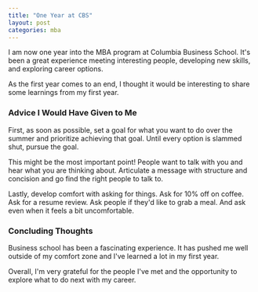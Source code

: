 ```yaml
---
title: "One Year at CBS"
layout: post
categories: mba
---
```


I am now one year into the MBA program at Columbia Business School. It's been a great experience meeting interesting people, developing new skills, and exploring career options.

As the first year comes to an end, I thought it would be interesting to share some learnings from my first year.

### Advice I Would Have Given to Me

First, as soon as possible, set a goal for what you want to do over the summer and prioritize achieving that goal. Until every option is slammed shut, pursue the goal.

This might be the most important point! People want to talk with you and hear what you are thinking about. Articulate a message with structure and concision and go find the right people to talk to.

Lastly, develop comfort with asking for things. Ask for 10% off on coffee. Ask for a resume review. Ask people if they'd like to grab a meal. And ask even when it feels a bit uncomfortable.

### Concluding Thoughts

Business school has been a fascinating experience. It has pushed me well outside of my comfort zone and I've learned a lot in my first year.

Overall, I'm very grateful for the people I've met and the opportunity to explore what to do next with my career.
